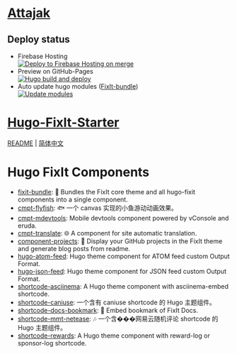 # [Attajak](https://attajak.web.app)

## Deploy status

- Firebase Hosting  
[![Deploy to Firebase Hosting on merge](https://github.com/attajak/attajak.web.app/actions/workflows/firebase-hosting-merge.yml/badge.svg)](https://github.com/attajak/attajak.web.app/actions/workflows/firebase-hosting-merge.yml)
- Preview on GitHub-Pages  
[![Hugo build and deploy](https://github.com/attajak/attajak.web.app/actions/workflows/deploy.yml/badge.svg)](https://github.com/attajak/attajak.web.app/actions/workflows/deploy.yml)
- Auto update hugo modules ([FixIt-bundle](https://github.com/hugo-fixit/fixit-bundle))  
[![Update modules](https://github.com/attajak/attajak.web.app/actions/workflows/update-modules.yml/badge.svg)](https://github.com/attajak/attajak.web.app/actions/workflows/update-modules.yml)

# [Hugo-FixIt-Starter](https://github.com/hugo-fixit/hugo-fixit-starter)

[README](README.en.md) | [简体中文](README.cn.md)

# Hugo FixIt Components

<!-- HUGO_FIXIT_COMPONENTS:START -->
- [fixit-bundle](https://github.com/hugo-fixit/fixit-bundle): 🌲 Bundles the FixIt core theme and all hugo-fixit components into a single component.
- [cmpt-flyfish](https://github.com/hugo-fixit/cmpt-flyfish): 🐟 一个 canvas 实现的小鱼游动动画效果。
- [cmpt-mdevtools](https://github.com/hugo-fixit/cmpt-mdevtools): Mobile devtools component powered by vConsole and eruda.
- [cmpt-translate](https://github.com/hugo-fixit/cmpt-translate): 🌐 A component for site automatic translation.
- [component-projects](https://github.com/hugo-fixit/component-projects): 🐙 Display your GitHub projects in the FixIt theme and generate blog posts from readme.
- [hugo-atom-feed](https://github.com/hugo-fixit/hugo-atom-feed): Hugo theme component for ATOM feed custom Output Format.
- [hugo-json-feed](https://github.com/hugo-fixit/hugo-json-feed): Hugo theme component for JSON feed custom Output Format.
- [shortcode-asciinema](https://github.com/hugo-fixit/shortcode-asciinema): A Hugo theme component with asciinema-embed shortcode.
- [shortcode-caniuse](https://github.com/hugo-fixit/shortcode-caniuse): 一个含有 caniuse shortcode 的 Hugo 主题组件。
- [shortcode-docs-bookmark](https://github.com/hugo-fixit/shortcode-docs-bookmark): 🔖 Embed bookmark of FixIt Docs.
- [shortcode-mmt-netease](https://github.com/hugo-fixit/shortcode-mmt-netease): 🎶 一个含���网易云随机评论 shortcode 的 Hugo 主题组件。
- [shortcode-rewards](https://github.com/hugo-fixit/shortcode-rewards): A Hugo theme component with reward-log or sponsor-log shortcode.
<!-- HUGO_FIXIT_COMPONENTS:END -->
